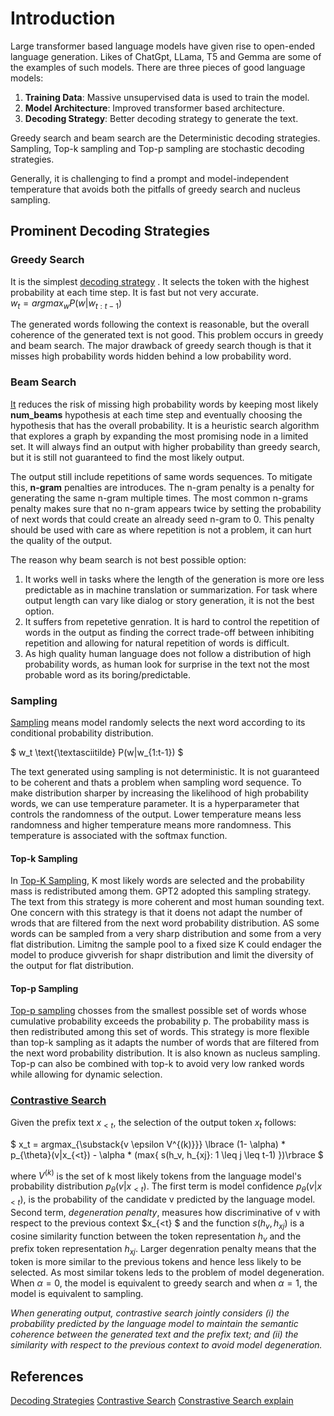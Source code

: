 # Introduction

Large transformer based language models have given rise to open-ended language generation. Likes of ChatGpt, LLama, T5 and Gemma are some of the examples of such models.
There are three pieces of good language models:

1. **Training Data**: Massive unsupervised data is used to train the model.
2. **Model Architecture**: Improved transformer based architecture.
3. **Decoding Strategy**: Better decoding strategy to generate the text.

Greedy search and beam search are the Deterministic decoding strategies.
Sampling, Top-k sampling and Top-p sampling are stochastic decoding strategies.

Generally, it is challenging to find a prompt and model-independent temperature that avoids both the pitfalls of greedy search and nucleus sampling.

## Prominent Decoding Strategies

### Greedy Search

It is the simplest [decoding strategy](https://huggingface.co/blog/how-to-generate#greedy-search) . It selects the token with the highest probability at each time step. It is fast but not very accurate. <br/>
$w_t = argmax_w P(w|w_{t:t-1})$

The generated words following the context is reasonable, but the overall coherence of the generated text is not good. This problem occurs in greedy and beam search.
The major drawback of greedy search though is that it misses high probability words hidden behind a low probability word.


### Beam Search

[It](https://huggingface.co/blog/how-to-generate#beam-search) reduces the risk of missing high probability words by keeping most likely **num_beams** hypothesis at each time step and eventually choosing the hypothesis that has the overall probability.
It is a heuristic search algorithm that explores a graph by expanding the most promising node in a limited set. It will always find an output with higher probability than greedy search, but it is still not guaranteed to find the most likely output.

The output still include repetitions of same words sequences. To mitigate this, **n-gram** penalties are introduces. The n-gram penalty is a penalty for generating the same n-gram multiple times.
The most common n-grams penalty makes sure that no n-gram appears twice by setting the probability of next words that could create an already seed n-gram to 0.
This penalty should be used with care as where repetition is not a problem, it can hurt the quality of the output.

The reason why beam search is not best possible option:

1. It works well in tasks where the length of the generation is more ore less predictable as in machine translation or summarization. For task where output length can vary like dialog or story generation, it is not the best option.
2. It suffers from repetetive genration. It is hard to control the repetition of words in the output as finding the correct trade-off between inhibiting repetition and allowing for natural repetition of words is difficult.
3. As high quality human language does not follow a distribution of high probability words, as human look for surprise in the text not the most probable word as its boring/predictable.

### Sampling

[Sampling](https://huggingface.co/blog/how-to-generate#sampling) means model randomly selects the next word according to its conditional probability distribution. 

$ w_t \text{\textasciitilde} P(w|w_{1:t-1}) $

The text generated using sampling is not deterministic. It is not guaranteed to be coherent and thats a problem when sampling word sequence.
To make distribution sharper by increasing the likelihood of high probability words, we can use temperature parameter. It is a hyperparameter that controls the randomness of the output. Lower temperature means less randomness and higher temperature means more randomness.
This temperature is associated with the softmax function.

#### Top-k Sampling

In [Top-K Sampling](https://huggingface.co/blog/how-to-generate#top-k-sampling), K most likely words are selected and the probability mass is redistributed among them. GPT2 adopted this sampling strategy. The text from this strategy is more coherent and most human sounding text. One concern with this strategy is that it doens not adapt the number of wrods that are filtered from the next word probability distribution.
AS some words can be sampled from a very sharp distribution and some from a very flat distribution. Limitng the sample pool to a fixed size K could endager the model to produce givverish for shapr distribution and limit the diversity of the output for flat distribution.

#### Top-p Sampling

[Top-p sampling](https://huggingface.co/blog/how-to-generate#top-p-nucleus-sampling) chosses from the smallest possible set of words whose cumulative probability exceeds the probability p. The probability mass is then redistributed among this set of words.
This strategy is more flexible than top-k sampling as it adapts the number of words that are filtered from the next word probability distribution. It is also known as nucleus sampling.
Top-p can also be combined with top-k to avoid very low ranked words while allowing for dynamic selection.

### [Contrastive Search](https://huggingface.co/blog/introducing-csearch)

Given the prefix text $x_{<t}$, the selection of the output token $x_t$ follows:

$ x_t = argmax_{\substack{v \epsilon V^{(k)}}} \lbrace (1- \alpha) * p_{\theta}(v|x_{<t}) - \alpha * (max{
    s(h_v, h_{xj}: 1 \leq j \leq t-1)
})\rbrace $

where $V^{(k)}$ is the set of k most likely tokens from the language model's probability distribution $p_{\theta}(v|x_{<t})$.
The first term is model confidence $p_{\theta}(v| x_{<t})$, is the probability of the candidate v predicted by the language model. Second term, _degeneration penalty_, measures how discriminative of v with respect to the previous context $x_{<t} $ and the function $s(h_v, h_{xj})$ is a cosine similarity function between the token representation $h_v$ and the prefix token representation $h_{xj}$.
Larger degenration penalty means that the token is more similar to the previous tokens and hence less likely to be selected. As most similar tokens leds to the problem of model degeneration. When $\alpha = 0$, the model is equivalent to greedy search and when $\alpha = 1$, the model is equivalent to sampling.

_When generating output, contrastive search jointly considers (i) the probability predicted by the language model to maintain the semantic coherence between the generated text and the prefix text; and (ii) the similarity with respect to the previous context to avoid model degeneration._

## References

[Decoding Strategies](https://huggingface.co/docs/transformers/generation_strategies#decoding-strategies)
[Contrastive Search](https://huggingface.co/blog/introducing-csearch)
[Constrastive Search explain](https://github.com/yxuansu/SimCTG/blob/main/contrastive_search_explanation/README.md)